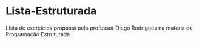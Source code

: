 # Lista-Estruturada

Lista de exercicios proposta pelo professor Diego Rodrigues na materia de Programação Estruturada
